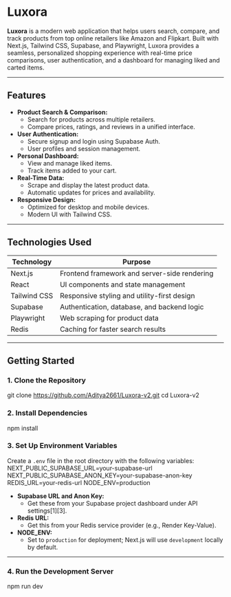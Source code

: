 # Luxora

**Luxora** is a modern web application that helps users search, compare, and track products from top online retailers like Amazon and Flipkart. Built with Next.js, Tailwind CSS, Supabase, and Playwright, Luxora provides a seamless, personalized shopping experience with real-time price comparisons, user authentication, and a dashboard for managing liked and carted items.

---

## Features

- **Product Search & Comparison:**  
  - Search for products across multiple retailers.
  - Compare prices, ratings, and reviews in a unified interface.
- **User Authentication:**  
  - Secure signup and login using Supabase Auth.
  - User profiles and session management.
- **Personal Dashboard:**  
  - View and manage liked items.
  - Track items added to your cart.
- **Real-Time Data:**  
  - Scrape and display the latest product data.
  - Automatic updates for prices and availability.
- **Responsive Design:**  
  - Optimized for desktop and mobile devices.
  - Modern UI with Tailwind CSS.

---

## Technologies Used

| Technology      | Purpose                                      |
|-----------------|----------------------------------------------|
| Next.js         | Frontend framework and server-side rendering |
| React           | UI components and state management           |
| Tailwind CSS    | Responsive styling and utility-first design  |
| Supabase        | Authentication, database, and backend logic  |
| Playwright      | Web scraping for product data                |
| Redis           | Caching for faster search results            |
                      

---

## Getting Started

### 1. Clone the Repository

git clone https://github.com/Aditya2661/Luxora-v2.git
cd Luxora-v2

### 2. Install Dependencies

npm install


### 3. Set Up Environment Variables

Create a `.env` file in the root directory with the following variables:
NEXT_PUBLIC_SUPABASE_URL=your-supabase-url
NEXT_PUBLIC_SUPABASE_ANON_KEY=your-supabase-anon-key
REDIS_URL=your-redis-url
NODE_ENV=production


- **Supabase URL and Anon Key:**  
  - Get these from your Supabase project dashboard under API settings[1][3].
- **Redis URL:**  
  - Get this from your Redis service provider (e.g., Render Key-Value).
- **NODE_ENV:**  
  - Set to `production` for deployment; Next.js will use `development` locally by default.

---

### 4. Run the Development Server
npm run dev

